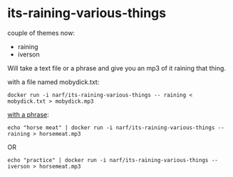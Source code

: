 # its-raining-various-things

couple of themes now:

* raining
* iverson

Will take a text file or a phrase and give you an mp3 of it raining that thing.

with a file named mobydick.txt:
```
docker run -i narf/its-raining-various-things -- raining < mobydick.txt > mobydick.mp3
```

[with a phrase](https://s3.amazonaws.com/nat.vistarmedia.com/audio/horsemeat.mp3):
```
echo "horse meat" | docker run -i narf/its-raining-various-things -- raining > horsemeat.mp3
```

OR

```
echo "practice" | docker run -i narf/its-raining-various-things -- iverson > horsemeat.mp3
```
